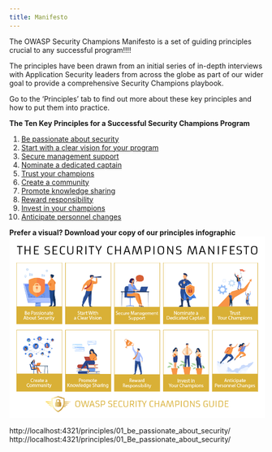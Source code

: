 ```yaml
---
title: Manifesto
---
```


The OWASP Security Champions Manifesto is a set of guiding principles crucial to any successful program!!!!

The principles have been drawn from an initial series of in-depth interviews with Application Security leaders from across the globe as part of our wider goal to provide a comprehensive Security Champions playbook.

Go to the ‘Principles’ tab to find out more about these key principles and how to put them into practice.
 
**The Ten Key Principles for a Successful Security Champions Program**

1. [Be passionate about security](/principles/01_be_passionate_about_security/)
2. [Start with a clear vision for your program](principles/02_start_with_a_clear_vision_for_your_program)
3. [Secure management support](principles/03_secure_management_support)
4. [Nominate a dedicated captain](principles/04_nominate_a_dedicated_captain)
5. [Trust your champions](principles/05_trust_your_champions)
6. [Create a community](principles/06_create_a_community)
7. [Promote knowledge sharing](principles/07_promote_knowledge_sharing)
8. [Reward responsibility](principles/08_reward_responsibility)
9. [Invest in your champions](principles/09_invest_in_your_champions)
10. [Anticipate personnel changes](principles/10_anticipate_personnel_changes)

**Prefer a visual? Download your copy of our principles infographic**
![Manifesto infographic](../../assets/images/OWASP%20Security%20Champions%20Manifesto.png)


http://localhost:4321/principles/01_be_passionate_about_security/
http://localhost:4321/principles/01_Be_passionate_about_security/
